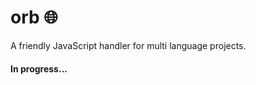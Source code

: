 # orb :globe_with_meridians:
A friendly JavaScript handler for multi language projects.

#### In progress...
